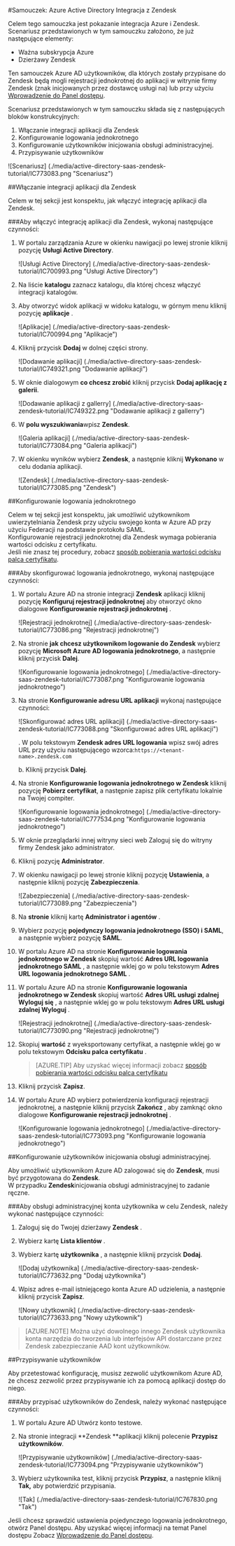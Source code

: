 <properties 
    pageTitle="Samouczek: Azure Active Directory Integracja z Zendesk | Microsoft Azure" 
    description="Dowiedz się, jak użyć Zendesk z usługi Azure Active Directory w celu włączenia rejestracji jednokrotnej, automatycznego inicjowania obsługi administracyjnej i nie tylko!." 
    services="active-directory" 
    authors="jeevansd"  
    documentationCenter="na" 
    manager="femila"/>
<tags 
    ms.service="active-directory" 
    ms.devlang="na" 
    ms.topic="article" 
    ms.tgt_pltfrm="na" 
    ms.workload="identity" 
    ms.date="09/09/2016" 
    ms.author="jeedes" />

#<a name="tutorial-azure-active-directory-integration-with-zendesk"></a>Samouczek: Azure Active Directory Integracja z Zendesk
  
Celem tego samouczka jest pokazanie integracja Azure i Zendesk.  
Scenariusz przedstawionych w tym samouczku założono, że już następujące elementy:

-   Ważna subskrypcja Azure
-   Dzierżawy Zendesk
  
Ten samouczek Azure AD użytkowników, dla których zostały przypisane do Zendesk będą mogli rejestracji jednokrotnej do aplikacji w witrynie firmy Zendesk (znak inicjowanych przez dostawcę usługi na) lub przy użyciu [Wprowadzenie do Panel dostępu](active-directory-saas-access-panel-introduction.md).
  
Scenariusz przedstawionych w tym samouczku składa się z następujących bloków konstrukcyjnych:

1.  Włączanie integracji aplikacji dla Zendesk
2.  Konfigurowanie logowania jednokrotnego
3.  Konfigurowanie użytkowników inicjowania obsługi administracyjnej.
4.  Przypisywanie użytkowników

![Scenariusz] (./media/active-directory-saas-zendesk-tutorial/IC773083.png "Scenariusz")

##<a name="enabling-the-application-integration-for-zendesk"></a>Włączanie integracji aplikacji dla Zendesk
  
Celem w tej sekcji jest konspektu, jak włączyć integrację aplikacji dla Zendesk.

###<a name="to-enable-the-application-integration-for-zendesk-perform-the-following-steps"></a>Aby włączyć integrację aplikacji dla Zendesk, wykonaj następujące czynności:

1.  W portalu zarządzania Azure w okienku nawigacji po lewej stronie kliknij pozycję **Usługi Active Directory**.

    ![Usługi Active Directory] (./media/active-directory-saas-zendesk-tutorial/IC700993.png "Usługi Active Directory")

2.  Na liście **katalogu** zaznacz katalogu, dla której chcesz włączyć integracji katalogów.

3.  Aby otworzyć widok aplikacji w widoku katalogu, w górnym menu kliknij pozycję **aplikacje** .

    ![Aplikacje] (./media/active-directory-saas-zendesk-tutorial/IC700994.png "Aplikacje")

4.  Kliknij przycisk **Dodaj** w dolnej części strony.

    ![Dodawanie aplikacji] (./media/active-directory-saas-zendesk-tutorial/IC749321.png "Dodawanie aplikacji")

5.  W oknie dialogowym **co chcesz zrobić** kliknij przycisk **Dodaj aplikację z galerii**.

    ![Dodawanie aplikacji z gallerry] (./media/active-directory-saas-zendesk-tutorial/IC749322.png "Dodawanie aplikacji z gallerry")

6.  W **polu wyszukiwania**wpisz **Zendesk**.

    ![Galeria aplikacji] (./media/active-directory-saas-zendesk-tutorial/IC773084.png "Galeria aplikacji")

7.  W okienku wyników wybierz **Zendesk**, a następnie kliknij **Wykonano** w celu dodania aplikacji.

    ![Zendesk] (./media/active-directory-saas-zendesk-tutorial/IC773085.png "Zendesk")

##<a name="configuring-single-sign-on"></a>Konfigurowanie logowania jednokrotnego
  
Celem w tej sekcji jest konspektu, jak umożliwić użytkownikom uwierzytelniania Zendesk przy użyciu swojego konta w Azure AD przy użyciu Federacji na podstawie protokołu SAML.  
Konfigurowanie rejestracji jednokrotnej dla Zendesk wymaga pobierania wartości odcisku z certyfikatu.  
Jeśli nie znasz tej procedury, zobacz [sposób pobierania wartości odcisku palca certyfikatu](http://youtu.be/YKQF266SAxI).

###<a name="to-configure-single-sign-on-perform-the-following-steps"></a>Aby skonfigurować logowania jednokrotnego, wykonaj następujące czynności:

1.  W portalu Azure AD na stronie integracji **Zendesk** aplikacji kliknij pozycję **Konfiguruj rejestracji jednokrotnej** aby otworzyć okno dialogowe **Konfigurowanie rejestracji jednokrotnej** .

    ![Rejestracji jednokrotnej] (./media/active-directory-saas-zendesk-tutorial/IC773086.png "Rejestracji jednokrotnej")

2.  Na stronie **jak chcesz użytkownikom logowanie do Zendesk** wybierz pozycję **Microsoft Azure AD logowania jednokrotnego**, a następnie kliknij przycisk **Dalej**.

    ![Konfigurowanie logowania jednokrotnego] (./media/active-directory-saas-zendesk-tutorial/IC773087.png "Konfigurowanie logowania jednokrotnego")

3.  Na stronie **Konfigurowanie adresu URL aplikacji** wykonaj następujące czynności:

    ![Skonfigurować adres URL aplikacji] (./media/active-directory-saas-zendesk-tutorial/IC773088.png "Skonfigurować adres URL aplikacji")
  
    . W polu tekstowym **Zendesk adres URL logowania** wpisz swój adres URL przy użyciu następującego wzorca:`https://<tenant-name>.zendesk.com`

    b. Kliknij przycisk **Dalej**.



4.  Na stronie **Konfigurowanie logowania jednokrotnego w Zendesk** kliknij pozycję **Pobierz certyfikat**, a następnie zapisz plik certyfikatu lokalnie na Twojej compiter.

    ![Konfigurowanie logowania jednokrotnego] (./media/active-directory-saas-zendesk-tutorial/IC777534.png "Konfigurowanie logowania jednokrotnego")

5.  W oknie przeglądarki innej witryny sieci web Zaloguj się do witryny firmy Zendesk jako administrator.

6.  Kliknij pozycję **Administrator**.

7.  W okienku nawigacji po lewej stronie kliknij pozycję **Ustawienia**, a następnie kliknij pozycję **Zabezpieczenia**.

    ![Zabezpieczenia] (./media/active-directory-saas-zendesk-tutorial/IC773089.png "Zabezpieczenia")

8.  Na **stronie** kliknij kartę **Administrator i agentów** .

9.  Wybierz pozycję **pojedynczy logowania jednokrotnego (SSO) i SAML**, a następnie wybierz pozycję **SAML**.

10. W portalu Azure AD na stronie **Konfigurowanie logowania jednokrotnego w Zendesk** skopiuj wartość **Adres URL logowania jednokrotnego SAML** , a następnie wklej go w polu tekstowym **Adres URL logowania jednokrotnego SAML** .

11. W portalu Azure AD na stronie **Konfigurowanie logowania jednokrotnego w Zendesk** skopiuj wartość **Adres URL usługi zdalnej Wyloguj się** , a następnie wklej go w polu tekstowym **Adres URL usługi zdalnej Wyloguj** .

    ![Rejestracji jednokrotnej] (./media/active-directory-saas-zendesk-tutorial/IC773090.png "Rejestracji jednokrotnej")

12. Skopiuj **wartość** z wyeksportowany certyfikat, a następnie wklej go w polu tekstowym **Odcisku palca certyfikatu** .

    >[AZURE.TIP] Aby uzyskać więcej informacji zobacz [sposób pobierania wartości odcisku palca certyfikatu](http://youtu.be/YKQF266SAxI)

13. Kliknij przycisk **Zapisz**.

14. W portalu Azure AD wybierz potwierdzenia konfiguracji rejestracji jednokrotnej, a następnie kliknij przycisk **Zakończ** , aby zamknąć okno dialogowe **Konfigurowanie rejestracji jednokrotnej** .

    ![Konfigurowanie logowania jednokrotnego] (./media/active-directory-saas-zendesk-tutorial/IC773093.png "Konfigurowanie logowania jednokrotnego")

##<a name="configuring-user-provisioning"></a>Konfigurowanie użytkowników inicjowania obsługi administracyjnej.
  
Aby umożliwić użytkownikom Azure AD zalogować się do **Zendesk**, musi być przygotowana do **Zendesk**.  
W przypadku **Zendesk**inicjowania obsługi administracyjnej to zadanie ręczne.

###<a name="to-provision-a-user-account-to-zendesk-perform-the-following-steps"></a>Aby obsługi administracyjnej konta użytkownika w celu Zendesk, należy wykonać następujące czynności:

1.  Zaloguj się do Twojej dzierżawy **Zendesk** .

2.  Wybierz kartę **Lista klientów** .

3.  Wybierz kartę **użytkownika** , a następnie kliknij przycisk **Dodaj**.

    ![Dodaj użytkownika] (./media/active-directory-saas-zendesk-tutorial/IC773632.png "Dodaj użytkownika")

4.  Wpisz adres e-mail istniejącego konta Azure AD udzielenia, a następnie kliknij przycisk **Zapisz**.

    ![Nowy użytkownik] (./media/active-directory-saas-zendesk-tutorial/IC773633.png "Nowy użytkownik")

>[AZURE.NOTE] Można użyć dowolnego innego Zendesk użytkownika konta narzędzia do tworzenia lub interfejsów API dostarczane przez Zendesk zabezpieczanie AAD kont użytkowników.

##<a name="assigning-users"></a>Przypisywanie użytkowników
  
Aby przetestować konfigurację, musisz zezwolić użytkownikom Azure AD, że chcesz zezwolić przez przypisywanie ich za pomocą aplikacji dostęp do niego.

###<a name="to-assign-users-to-zendesk-perform-the-following-steps"></a>Aby przypisać użytkowników do Zendesk, należy wykonać następujące czynności:

1.  W portalu Azure AD Utwórz konto testowe.

2.  Na stronie integracji **Zendesk **aplikacji kliknij polecenie **Przypisz użytkowników**.

    ![Przypisywanie użytkowników] (./media/active-directory-saas-zendesk-tutorial/IC773094.png "Przypisywanie użytkowników")

3.  Wybierz użytkownika test, kliknij przycisk **Przypisz**, a następnie kliknij **Tak,** aby potwierdzić przypisania.

    ![Tak] (./media/active-directory-saas-zendesk-tutorial/IC767830.png "Tak")
  
Jeśli chcesz sprawdzić ustawienia pojedynczego logowania jednokrotnego, otwórz Panel dostępu. Aby uzyskać więcej informacji na temat Panel dostępu Zobacz [Wprowadzenie do Panel dostępu](active-directory-saas-access-panel-introduction.md).
